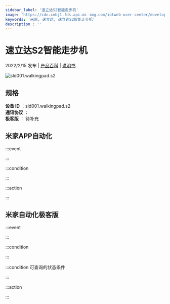 ```yaml
---
sidebar_label: '速立达S2智能走步机'
image: 'https://cdn.cnbj1.fds.api.mi-img.com/iotweb-user-center/developer_1679047958552eQ17xzKO.png?GalaxyAccessKeyId=AKVGLQWBOVIRQ3XLEW&Expires=9223372036854775807&Signature=r9mS9YEMV0RyVdVZcm2a1Pfi5GI='
keywords: '米家, 速立达, 速立达S2智能走步机'
description : ''
---
```

# 速立达S2智能走步机

2022/2/15 发布 | [产品百科](https://home.mi.com/webapp/content/baike/product/index.html?model=sld001.walkingpad.s2/) | [说明书](https://home.mi.com/views/introduction.html?model=sld001.walkingpad.s2&region=cn)

![sld001.walkingpad.s2](https://cdn.cnbj1.fds.api.mi-img.com/iotweb-user-center/developer_1679047958552eQ17xzKO.png?GalaxyAccessKeyId=AKVGLQWBOVIRQ3XLEW&Expires=9223372036854775807&Signature=r9mS9YEMV0RyVdVZcm2a1Pfi5GI=)

## 规格  
> 
**设备 ID** ：sld001.walkingpad.s2  
**通讯协议** ：  
**极客版**  ： 待补充 


## 米家APP自动化  

:::event  

:::

:::condition  

:::

:::action   

:::

## 米家自动化极客版  

:::event  

:::

:::condition  

:::

:::condition 可查询的状态条件  

:::

:::action  

:::

        
